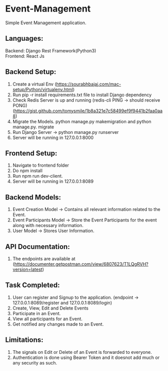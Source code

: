 # Event-Management
Simple Event Management application.  

## Languages:

Backend: Django Rest Framework(Python3)  
Frontend: React Js  

## Backend Setup:

1. Create a virtual Env (https://sourabhbajaj.com/mac-setup/Python/virtualenv.html)
2. Run pip -r install requirements.txt file to install Django dependency
3. Check Redis Server is up and running (redis-cli PING -> should receive PONG) (https://gist.github.com/tomysmile/1b8a321e7c58499ef9f9441b2faa0aa8)
4. Migrate the Models. python manage.py makemigration and python manage.py. migrate
5. Run Django Server -> python manage.py runserver
6. Server will be running in 127.0.0.1:8000

## Frontend Setup:

1. Navigate to frontend folder
2. Do npm install
3. Run npm run dev-client.
4. Server will be running in 127.0.0.1:8089


## Backend Models:
1. Event Creation Model -> Contains all relevant information related to the Event.  
2. Event Participants Model -> Store the Event Participants for the event along with necessary information.  
3. User Model -> Stores User Information.  
 
 
## API Documentation:
1. The endpoints are available at (https://documenter.getpostman.com/view/6807623/T1LQgRVH?version=latest)
  
## Task Completed:
1. User can register and Signup to the application. (endpoint -> 127.0.0.1:8089/register and 127.0.0.1:8089/login)
2. Create, View, Edit and Delete Events
3. Participate in an Event.
4. View all participants for an Event.
5. Get notified any changes made to an Event.


## Limitations:
1. The signals on Edit or Delete of an Event is forwarded to everyone. 
2. Authentication is done using Bearer Token and it doesnot add much or any security as such.

